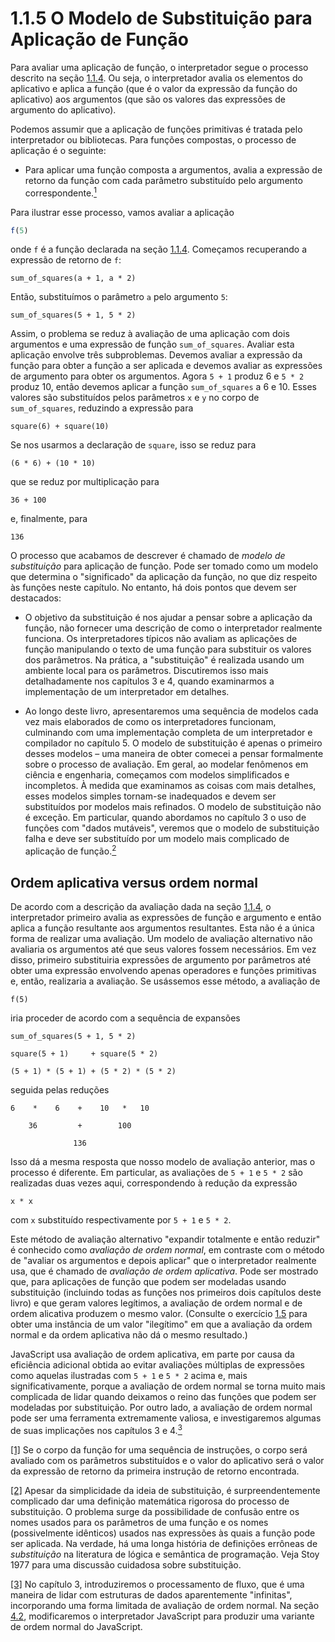 # 1.1.5 O Modelo de Substituição para Aplicação de Função

Para avaliar uma aplicação de função, o interpretador segue o processo descrito na seção [1.1.4]. Ou seja, o interpretador avalia os elementos do aplicativo e aplica a função (que é o valor da expressão da função do aplicativo) aos argumentos (que são os valores das expressões de argumento do aplicativo).

Podemos assumir que a aplicação de funções primitivas é tratada pelo interpretador ou bibliotecas. Para funções compostas, o processo de aplicação é o seguinte:

<a href="footnote-link-1"></a>
- Para aplicar uma função composta a argumentos, avalia a expressão de retorno da função com cada parâmetro substituído pelo argumento correspondente.[<sup>1</sup>]

Para ilustrar esse processo, vamos avaliar a aplicação

```js
f(5) 
```

onde `f` é a função declarada na seção [1.1.4]. Começamos recuperando a expressão de retorno de `f`:

```
sum_of_squares(a + 1, a * 2)
```

Então, substituímos o parâmetro `a` pelo argumento `5`:

```
sum_of_squares(5 + 1, 5 * 2)
```

Assim, o problema se reduz à avaliação de uma aplicação com dois argumentos e uma expressão de função `sum_of_squares`. Avaliar esta aplicação envolve três subproblemas. Devemos avaliar a expressão da função para obter a função a ser aplicada e devemos avaliar as expressões de argumento para obter os argumentos. Agora `5 + 1` produz 6 e `5 * 2` produz 10, então devemos aplicar a função `sum_of_squares` a 6 e 10. Esses valores são substituídos pelos parâmetros `x` e `y` no corpo de `sum_of_squares`, reduzindo a expressão para

```
square(6) + square(10)
```

Se nos usarmos a declaração de `square`, isso se reduz para

```
(6 * 6) + (10 * 10)
```

que se reduz por multiplicação para

```
36 + 100
```

e, finalmente, para

```
136
```

O processo que acabamos de descrever é chamado de *modelo de substituição* para aplicação de função. Pode ser tomado como um modelo que determina o "significado" da aplicação da função, no que diz respeito às funções neste capítulo. No entanto, há dois pontos que devem ser destacados:

- O objetivo da substituição é nos ajudar a pensar sobre a aplicação da função, não fornecer uma descrição de como o interpretador realmente funciona. Os interpretadores típicos não avaliam as aplicações de função manipulando o texto de uma função para substituir os valores dos parâmetros. Na prática, a "substituição" é realizada usando um ambiente local para os parâmetros. Discutiremos isso mais detalhadamente nos capítulos 3 e 4, quando examinarmos a implementação de um interpretador em detalhes.

<a href="footnote-link-2"></a>
- Ao longo deste livro, apresentaremos uma sequência de modelos cada vez mais elaborados de como os interpretadores funcionam, culminando com uma implementação completa de um interpretador e compilador no capítulo 5. O modelo de substituição é apenas o primeiro desses modelos – uma maneira de obter comecei a pensar formalmente sobre o processo de avaliação. Em geral, ao modelar fenômenos em ciência e engenharia, começamos com modelos simplificados e incompletos. À medida que examinamos as coisas com mais detalhes, esses modelos simples tornam-se inadequados e devem ser substituídos por modelos mais refinados. O modelo de substituição não é exceção. Em particular, quando abordamos no capítulo 3 o uso de funções com "dados mutáveis", veremos que o modelo de substituição falha e deve ser substituído por um modelo mais complicado de aplicação de função.[<sup>2</sup>]

## Ordem aplicativa versus ordem normal

De acordo com a descrição da avaliação dada na seção [1.1.4], o interpretador primeiro avalia as expressões de função e argumento e então aplica a função resultante aos argumentos resultantes. Esta não é a única forma de realizar uma avaliação. Um modelo de avaliação alternativo não avaliaria os argumentos até que seus valores fossem necessários. Em vez disso, primeiro substituiria expressões de argumento por parâmetros até obter uma expressão envolvendo apenas operadores e funções primitivas e, então, realizaria a avaliação. Se usássemos esse método, a avaliação de

```
f(5)
```

iria proceder de acordo com a sequência de expansões

```
sum_of_squares(5 + 1, 5 * 2)

square(5 + 1)     + square(5 * 2)

(5 + 1) * (5 + 1) + (5 * 2) * (5 * 2)
```

seguida pelas reduções

```
6    *    6    +    10   *   10

    36         +        100

              136
```

Isso dá a mesma resposta que nosso modelo de avaliação anterior, mas o processo é diferente. Em particular, as avaliações de `5 + 1` e `5 * 2` são realizadas duas vezes aqui, correspondendo à redução da expressão

```
x * x
```

com `x` substituído respectivamente por `5 + 1` e `5 * 2`.

Este método de avaliação alternativo "expandir totalmente e então reduzir" é conhecido como *avaliação de ordem normal*, em contraste com o método de "avaliar os argumentos e depois aplicar" que o interpretador realmente usa, que é chamado de *avaliação de ordem aplicativa*. Pode ser mostrado que, para aplicações de função que podem ser modeladas usando substituição (incluindo todas as funções nos primeiros dois capítulos deste livro) e que geram valores legítimos, a avaliação de ordem normal e de ordem alicativa produzem o mesmo valor. (Consulte o exercício [1.5] para obter uma instância de um valor "ilegítimo" em que a avaliação da ordem normal e da ordem aplicativa não dá o mesmo resultado.)

<a href="footnote-link-3"></a>
JavaScript usa avaliação de ordem aplicativa, em parte por causa da eficiência adicional obtida ao evitar avaliações múltiplas de expressões como aquelas ilustradas com `5 + 1` e `5 * 2` acima e, mais significativamente, porque a avaliação de ordem normal se torna muito mais complicada de lidar quando deixamos o reino das funções que podem ser modeladas por substituição. Por outro lado, a avaliação de ordem normal pode ser uma ferramenta extremamente valiosa, e investigaremos algumas de suas implicações nos capítulos 3 e 4.[<sup>3</sup>]

<a href="footnote-1"></a> [[1]](#footnote-link-1) Se o corpo da função for uma sequência de instruções, o corpo será avaliado com os parâmetros substituídos e o valor do aplicativo será o valor da expressão de retorno da primeira instrução de retorno encontrada.

<a href="footnote-2"></a> [[2]](#footnote-link-2) Apesar da simplicidade da ideia de substituição, é surpreendentemente complicado dar uma definição matemática rigorosa do processo de substituição. O problema surge da possibilidade de confusão entre os nomes usados para os parâmetros de uma função e os nomes (possivelmente idênticos) usados nas expressões às quais a função pode ser aplicada. Na verdade, há uma longa história de definições errôneas de *substituição* na literatura de lógica e semântica de programação. Veja Stoy 1977 para uma discussão cuidadosa sobre substituição.

<a href="footnote-3"></a> [[3]](#footnote-link-3) No capítulo 3, introduziremos o processamento de fluxo, que é uma maneira de lidar com estruturas de dados aparentemente "infinitas", incorporando uma forma limitada de avaliação de ordem normal. Na seção [4.2], modificaremos o interpretador JavaScript para produzir uma variante de ordem normal do JavaScript.

[1.1.4]: 1.1.4.md
[1.5]: 1.5.md
[4.2]: 4.2.md

[<sup>1</sup>]: #footnote-1
[<sup>2</sup>]: #footnote-2
[<sup>3</sup>]: #footnote-3
